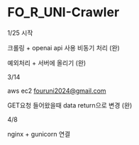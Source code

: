 # FO_R_UNI-Crawler

1/25 시작

크롤링 + openai api 사용 비동기 처리 (완)

예외처리 + 서버에 올리기 (완)

3/14

aws ec2 fouruni2024@gmail.com

GET요청 들어왔을때 data return으로 변경 (완)

4/8

nginx + gunicorn 연결

